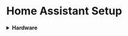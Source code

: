 # Home Assistant Setup

<details>
<summary>
  <b>Hardware</b>  </summary>
  <p><a href="https://www.intel.com/content/www/us/en/products/boards-kits/nuc/kits/nuc7i5bnh.html">Intel NUC</a></p>
  <p><a href="https://www.ti.com/product/CC2531">CC 2531</a></p>
</details>
